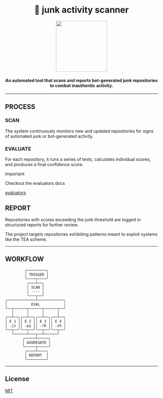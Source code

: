 <div align="center">
  <h1>🚧 junk activity scanner</h1>
  <img src=".github/assets/logo.png" width="168px"/>
  <h4>An automated tool that scans and reports bot-generated junk repositories to combat inauthentic activity.</h4>
</div>

---

PROCESS
-------

### SCAN
The system continuously monitors new and updated repositories for signs of automated junk or bot-generated activity.

### EVALUATE

For each repository, it runs a series of tests, calculates individual scores, and produces a final confidence score.

> [!Important]
> Checkout the evaluators docs
>
> [evaluators](/evals)


REPORT
------

Repositories with scores exceeding the junk threshold are logged in structured reports for further review.

The project targets repositories exhibiting patterns meant to exploit systems like the TEA scheme.

---

WORKFLOW
--------

```
         ╭─────────╮
         │ TRIGGER │
         ╰────┬────╯
          ╭───┴──╮
          │ SCAN │
          │ ···· │
          ╰───┬──╯
╭─────────────┴────────────╮
│           EVAL           │
╰──┬──────┬──────┬──────┬──╯
   │      │      │      │
╭──┴──╮╭──┴──╮╭──┴──╮╭──┴──╮
│ E 1 ││ E 2 ││ E 3 ││ E 4 │
│ .js ││ .py ││ .rb ││ .sh │
╰──┬──╯╰──┬──╯╰──┬──╯╰──┬──╯
   └──────┴───┬──┴──────┘
        ╭─────┴─────╮
        │ AGGREGATE │
        ╰─────┬─────╯
         ╭────┴────╮
         │ REPORT  │
         ╰─────────╯
```

---

License
-------
[MIT](LICENSE)
